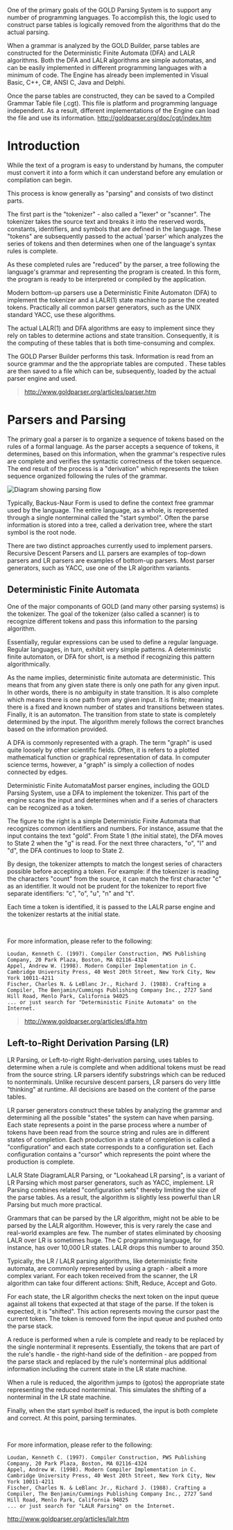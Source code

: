 
One of the primary goals of the GOLD Parsing System is to support any number of programming languages. To accomplish this, the logic used to construct parse tables is logically removed from the algorithms that do the actual parsing.

When a grammar is analyzed by the GOLD Builder, parse tables are constructed for the Deterministic Finite Automata (DFA) and LALR algorithms. Both the DFA and LALR algorithms are simple automatas, and can be easily implemented in different programming languages with a minimum of code. The Engine has already been implemented in Visual Basic, C++, C#, ANSI C, Java and Delphi.

Once the parse tables are constructed, they can be saved to a Compiled Grammar Table file (.cgt). This file is platform and programming language independent. As a result, different implementations of the Engine can load the file and use its information.
http://goldparser.org/doc/cgt/index.htm

# Introduction
While the text of a program is easy to understand by humans, the computer must convert it into a form which it can understand before any emulation or compilation can begin.

This process is know generally as "parsing" and consists of two distinct parts.

The first part is the "tokenizer" - also called a "lexer" or "scanner". The tokenizer takes the source text and breaks it into the reserved words, constants, identifiers, and symbols that are defined in the language. These "tokens" are subsequently passed to the actual 'parser'  which analyzes the series of tokens and then determines when one of the language's syntax rules is complete.

As these completed rules are "reduced" by the parser, a tree following the language's grammar and representing the program is created. In this form, the program is ready to be interpreted or compiled by the application.

Modern bottom-up parsers use a Deterministic Finite Automaton (DFA) to implement the tokenizer and a LALR(1) state machine to parse the created tokens.  Practically all common parser generators, such as the UNIX standard YACC, use these algorithms.

The actual LALR(1) and DFA algorithms are easy to implement since they rely on tables to determine actions and state transition. Consequently, it is the computing of these tables that is both time-consuming and complex.

The GOLD Parser Builder performs this task. Information is read from an source grammar and the the appropriate tables are computed . These tables are then saved to a file which can be, subsequently, loaded by the actual parser engine and used.

> http://www.goldparser.org/articles/parser.htm

# Parsers and Parsing
The primary goal a parser is to organize a sequence of tokens based on the rules of a formal language. As the parser accepts a sequence of tokens, it determines, based on this information, when the grammar's respective rules are complete and verifies the syntactic correctness of the token sequence. The end result of the process is a "derivation" which represents the token sequence organized following the rules of the grammar.

![Diagram showing parsing flow](http://www.goldparser.org/images/parser.gif)

Typically, Backus-Naur Form is used to define the context free grammar used by the language. The entire language, as a whole, is represented through a single nonterminal called the "start symbol". Often the parse information is stored into a tree, called a derivation tree, where the start symbol is the root node.

There are two distinct approaches currently used to implement parsers. Recursive Descent Parsers and LL parsers are examples of top-down parsers and LR parsers are examples of bottom-up parsers. Most parser generators, such as YACC, use one of the LR algorithm variants.

## Deterministic Finite Automata
One of the major componants of GOLD (and many other parsing systems) is the tokenizer. The goal of the tokenizer (also called a scanner) is to recognize different tokens and pass this information to the parsing algorithm.

Essentially, regular expressions can be used to define a regular language. Regular languages, in turn, exhibit very simple patterns. A deterministic finite automaton, or DFA for short, is a method if recognizing this pattern algorithmically.

As the name implies, deterministic finite automata are deterministic. This means that from any given state there is only one path for any given input. In other words, there is no ambiguity in state transition. It is also complete which means there is one path from any given input. It is finite; meaning there is a fixed and known number of states and transitions between states. Finally, it is an automaton. The transition from state to state is completely determined by the input. The algorithm merely follows the correct branches based on the information provided.

A DFA is commonly represented with a graph. The term "graph" is used quite loosely by other scientific fields. Often, it is refers to a plotted mathematical function or graphical representation of data. In computer science terms, however, a "graph" is simply a collection of nodes connected by edges.

Deterministic Finite AutomataMost parser engines, including the GOLD Parsing System, use a DFA to implement the tokenizer. This part of the engine scans the input and determines when and if a series of characters can be recognized as a token.

The figure to the right is a simple Deterministic Finite Automata that recognizes common identifiers and numbers. For instance, assume that the input contains the text "gold". From State 1 (the initial state), the DFA moves to State 2 when the "g" is read. For the next three characters, "o", "l" and "d", the DFA continues to loop to State 2.

By design, the tokenizer attempts to match the longest series of characters possible before accepting a token. For example: if the tokenizer is reading the characters "count" from the source, it can match the first character "c" as an identifier. It would not be prudent for the tokenizer to report five separate identifiers: "c", "o", "u", "n" and "t".

Each time a token is identified, it is passed to the LALR parse engine and the tokenizer restarts at the initial state.

 

For more information, please refer to the following:

    Loudan, Kenneth C. (1997). Compiler Construction, PWS Publishing Company, 20 Park Plaza, Boston, MA 02116-4324
    Appel, Andrew W. (1998). Modern Compiler Implementation in C. Cambridge University Press, 40 West 20th Street, New York City, New York 10011-4211
    Fischer, Charles N. & LeBlanc Jr., Richard J. (1988). Crafting a Compiler, The Benjamin/Cummings Publishing Company Inc., 2727 Sand Hill Road, Menlo Park, California 94025
    ... or just search for "Deterministic Finite Automata" on the Internet.

> http://www.goldparser.org/articles/dfa.htm

## Left-to-Right Derivation Parsing (LR)
LR Parsing, or Left-to-right Right-derivation parsing, uses tables to determine when a rule is complete and when additional tokens must be read from the source string. LR parsers identify substrings which can be reduced to nonterminals. Unlike recursive descent parsers, LR parsers do very little "thinking" at runtime. All decisions are based on the content of the parse tables.

LR parser generators construct these tables by analyzing the grammar and determining all the possible "states" the system can have when parsing. Each state represents a point in the parse process where a number of tokens have been read from the source string and rules are in different states of completion. Each production in a state of completion is called a "configuration" and each state corresponds to a configuration set. Each configuration contains a "cursor" which represents the point where the production is complete.

LALR State DiagramLALR Parsing, or "Lookahead LR parsing", is a variant of LR Parsing which most parser generators, such as YACC, implement. LR Parsing combines related "configuration sets" thereby limiting the size of the parse tables. As a result, the algorithm is slightly less powerful than LR Parsing but much more practical.

Grammars that can be parsed by the LR algorithm, might not be able to be parsed by the LALR algorithm. However, this is very rarely the case and real-world examples are few. The number of states eliminated by choosing LALR over LR is sometimes huge. The C programming language, for instance, has over 10,000 LR states. LALR drops this number to around 350.

Typically, the LR / LALR parsing algorithms, like deterministic finite automata, are commonly represented by using a graph - albeit a more complex variant. For each token received from the scanner, the LR algorithm can take four different actions: Shift, Reduce, Accept and Goto.

For each state, the LR algorithm checks the next token on the input queue against all tokens that expected at that stage of the parse. If the token is expected, it is "shifted". This action represents moving the cursor past the current token. The token is removed form the input queue and pushed onto the parse stack.

A reduce is performed when a rule is complete and ready to be replaced by the single nonterminal it represents. Essentially, the tokens that are part of the rule's handle - the right-hand side of the definition - are popped from the parse stack and replaced by the rule's nonterminal plus additional information including the current state in the LR state machine.

When a rule is reduced, the algorithm jumps to (gotos) the appropriate state representing the reduced nonterminal. This simulates the shifting of a nonterminal in the LR state machine.

Finally, when the start symbol itself is reduced, the input is both complete and correct. At this point, parsing terminates.

 

For more information, please refer to the following:

    Loudan, Kenneth C. (1997). Compiler Construction, PWS Publishing Company, 20 Park Plaza, Boston, MA 02116-4324
    Appel, Andrew W. (1998). Modern Compiler Implementation in C. Cambridge University Press, 40 West 20th Street, New York City, New York 10011-4211
    Fischer, Charles N. & LeBlanc Jr., Richard J. (1988). Crafting a Compiler, The Benjamin/Cummings Publishing Company Inc., 2727 Sand Hill Road, Menlo Park, California 94025
    ... or just search for "LALR Parsing" on the Internet.

http://www.goldparser.org/articles/lalr.htm


